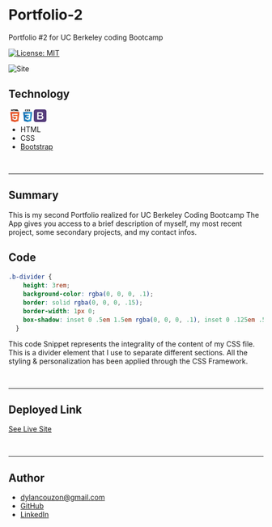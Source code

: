 # Portfolio-2
Portfolio #2 for UC Berkeley coding Bootcamp

[![License: MIT](https://img.shields.io/badge/License-MIT-yellow.svg)](https://opensource.org/licenses/MIT)

![Site](./assets/images/portfolio_2.gif)

## Technology
<img align="left" alt="HTML" width="25x" src="https://raw.githubusercontent.com/github/explore/80688e429a7d4ef2fca1e82350fe8e3517d3494d/topics/html/html.png"/> &nbsp;
<img align="left" alt="JavaScript" width="25x" src="https://raw.githubusercontent.com/github/explore/80688e429a7d4ef2fca1e82350fe8e3517d3494d/topics/css/css.png"/> &nbsp;
<img align="left" alt="Bootstrap" width="25x" src="https://raw.githubusercontent.com/github/explore/80688e429a7d4ef2fca1e82350fe8e3517d3494d/topics/bootstrap/bootstrap.png"/>

- HTML
- CSS
- [Bootstrap](https://getbootstrap.com/)
<br>
<hr>

## Summary 
This is my second Portfolio realized for UC Berkeley Coding Bootcamp
The App gives you access to a brief description of myself, my most recent project, some secondary projects, and my contact infos.


## Code  
```css
.b-divider {
    height: 3rem;
    background-color: rgba(0, 0, 0, .1);
    border: solid rgba(0, 0, 0, .15);
    border-width: 1px 0;
    box-shadow: inset 0 .5em 1.5em rgba(0, 0, 0, .1), inset 0 .125em .5em rgba(0, 0, 0, .15);
  }
```
This code Snippet represents the integrality of the content of my CSS file. This is a divider element that I use to separate different sections.
All the styling & personalization has been applied through the CSS Framework.

<br>
<hr>

## Deployed Link

[See Live Site](https://dylancouzon.github.io/Portfolio-2/)

<br>
<hr>

## Author
- [dylancouzon@gmail.com](mailto:dylancouzon@gmail.com)
- [GitHub](https://github.com/Dylancouzon)
- [LinkedIn](https://www.linkedin.com/in/dcouzon/)

